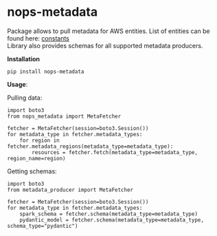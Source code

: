 
# nops-metadata
Package allows to pull metadata for AWS entities. List of entities can be found here: [constants](nops_metadata/constants.py)  
Library also provides schemas for all supported metadata producers.
  


**Installation**

    pip install nops-metadata

**Usage**:

Pulling data:

    import boto3
    from nops_metadata import MetaFetcher
    
    fetcher = MetaFetcher(session=boto3.Session())
    for metadata_type in fetcher.metadata_types:
        for region in fetcher.metadata_regions(metadata_type=metadata_type):
            resources = fetcher.fetch(metadata_type=metadata_type, region_name=region)

Getting schemas:

    import boto3
    from metadata_producer import MetaFetcher
    
    fetcher = MetaFetcher(session=boto3.Session())
    for metadata_type in fetcher.metadata_types:
        spark_schema = fetcher.schema(metadata_type=metadata_type)
        pydantic_model = fetcher.schema(metadata_type=metadata_type, schema_type="pydantic")

